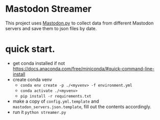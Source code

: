 # Mastodon Streamer
This project uses [Mastodon.py](https://mastodonpy.readthedocs.io/en/stable/index.html) to collect data from different Mastodon servers and save them to json files by date.


# quick start.
- get conda installed if not https://docs.anaconda.com/free/miniconda/#quick-command-line-install
- create conda venv
  - `conda env create -p ./<myvenv> -f environment.yml`
  - `conda activate ./<myvenv>`
  - `pip install -r requirements.txt`
- make a copy of `config.yml.template` and `mastodon_servers.json.template`, fill out the contents accordingly.
- run it `python streamer.py`
